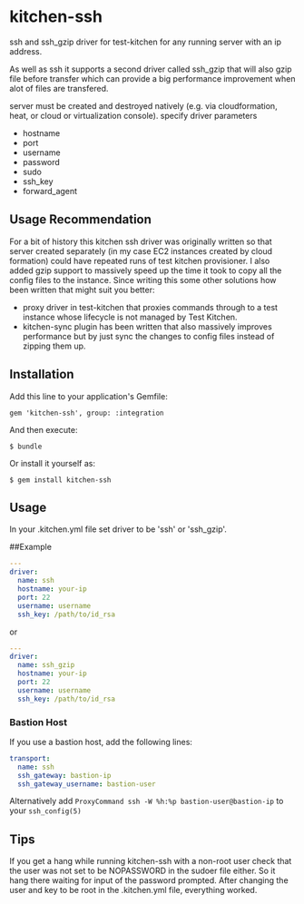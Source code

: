 # kitchen-ssh

ssh and ssh_gzip driver for test-kitchen for any running server with an ip address.

As well as ssh it supports a second driver called ssh_gzip that will also gzip file before transfer which can provide 
a big performance improvement when alot of files are transfered. 

server must be created and destroyed natively (e.g. via cloudformation, heat, or cloud or virtualization console).
specify driver parameters
*  hostname
*  port
*  username
*  password
*  sudo
*  ssh_key
*  forward_agent

## Usage Recommendation ##
For a bit of history this kitchen ssh driver was originally written so that server created  separately (in my case EC2 instances created by cloud formation) could have repeated runs of test kitchen provisioner. 
I also added gzip support to massively speed up the time it took to copy all the config files to the instance. Since writing this some other solutions how been written that might suit you better: 
* proxy driver in test-kitchen that proxies commands through to a test instance whose lifecycle is not managed by Test Kitchen.     
* kitchen-sync plugin has been written that also massively improves performance but by just sync the changes to config files instead of zipping them up.    


## Installation

Add this line to your application's Gemfile:

    gem 'kitchen-ssh', group: :integration

And then execute:

    $ bundle

Or install it yourself as:

    $ gem install kitchen-ssh

## Usage

In your .kitchen.yml file set driver to be 'ssh' or 'ssh_gzip'.

##Example

```yaml
---
driver:
  name: ssh
  hostname: your-ip
  port: 22
  username: username 
  ssh_key: /path/to/id_rsa
```

or 

```yaml
---
driver:
  name: ssh_gzip
  hostname: your-ip
  port: 22
  username: username 
  ssh_key: /path/to/id_rsa
```

### Bastion Host

If you use a bastion host, add the following lines:

```yaml
transport:
  name: ssh
  ssh_gateway: bastion-ip
  ssh_gateway_username: bastion-user
```

Alternatively add `ProxyCommand ssh -W %h:%p bastion-user@bastion-ip` to your `ssh_config(5)`

## Tips

If you get a hang while running kitchen-ssh with a non-root user check that the user was not set to be NOPASSWORD in the sudoer file either. So it hang there waiting for input of the password prompted. After changing the user and key to be root in the .kitchen.yml file, everything worked.
